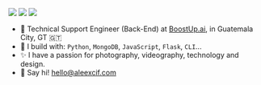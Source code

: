 [<img src="https://img.shields.io/badge/github-%2312100E.svg?&style=for-the-badge&logo=github&logoColor=white&color=black" />](https://github.com/aleexcif)
[<img src="https://img.shields.io/badge/instagram-%2312100E.svg?&style=for-the-badge&logo=instagram&color=405DE6" />](https://instagram.com/aleexcif) 
[<img src="https://img.shields.io/badge/linkedin-%230077B5.svg?&style=for-the-badge&logo=linkedin&logoColor=white" />](https://www.linkedin.com/in/aleexcif/)

- 🏢 Technical Support Engineer (Back-End) at [BoostUp.ai](https://www.boostup.ai/), in Guatemala City, GT 🇬🇹
- 🚀 I build with: `Python`, `MongoDB`, `JavaScript`, `Flask`, `CLI`...
- ✨ I have a passion for photography, videography, technology and design.
- 👋 Say hi! hello@aleexcif.com
